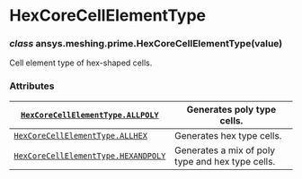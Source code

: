 <!-- vale off -->

<a id="hexcorecellelementtype"></a>

# HexCoreCellElementType

<a id="ansys.meshing.prime.HexCoreCellElementType"></a>

### *class* ansys.meshing.prime.HexCoreCellElementType(value)

Cell element type of hex-shaped cells.

<!-- !! processed by numpydoc !! -->

### Attributes

| [`HexCoreCellElementType.ALLPOLY`](ansys.meshing.prime.HexCoreCellElementType.ALLPOLY.md#ansys.meshing.prime.HexCoreCellElementType.ALLPOLY)          | Generates poly type cells.                       |
|-------------------------------------------------------------------------------------------------------------------------------------------------------|--------------------------------------------------|
| [`HexCoreCellElementType.ALLHEX`](ansys.meshing.prime.HexCoreCellElementType.ALLHEX.md#ansys.meshing.prime.HexCoreCellElementType.ALLHEX)             | Generates hex type cells.                        |
| [`HexCoreCellElementType.HEXANDPOLY`](ansys.meshing.prime.HexCoreCellElementType.HEXANDPOLY.md#ansys.meshing.prime.HexCoreCellElementType.HEXANDPOLY) | Generates a mix of poly type and hex type cells. |
<!-- vale on -->
